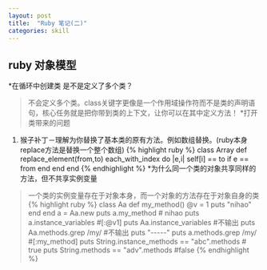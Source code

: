 ```yaml
---
layout: post
title:  "Ruby 笔记(二)"
categories: skill
---
```

ruby 对象模型
-
*在循环中创建类 是不是定义了多个类？
>不会定义多个类。class关键字更像是一个作用域操作符而不是类的声明语句，核心任务就是把你带到类的上下文，让你可以在其中定义方法！
*打开类带来的问题
1. 猴子补丁－理解为你替换了基本类的原有方法。例如数组替换。(ruby本身replace方法是替换一个整个数组)
{% highlight ruby %}
	class Array
		def	replace_element(from,to)
			each_with_index do |e,i|
				self[i] == to if e == from
			end
		end
	end
{% endhighlight %}
*为什么同一个类的对象共享同样的方法，但不共享实例变量
>一个类的实例变量存在于对象本身，而一个对象的方法存在于对象自身的类
{% highlight ruby %}
 class Aa
 	def	my_method()
 		@v = 1
 		puts "nihao"
 	end
 end
a = Aa.new
puts a.my_method # nihao
puts a.instance_variables #[:@v1]
puts Aa.instance_variables #不输出
puts Aa.methods.grep /my/ #不输出
puts "-----"
puts a.methods.grep /my/ #[:my_method]
puts String.instance_methods == "abc".methods # true
puts String.methods == "adv".methods #false
{% endhighlight %}